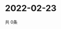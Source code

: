 # 2022-02-23
  共 0条

  <!-- BEGIN -->
  <!-- 最后更新时间Wed Feb 23 2022 07:05:06 GMT+0000 (Coordinated Universal Time) -->
  
  <!-- END -->
  
  